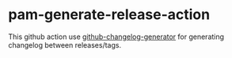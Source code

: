 # pam-generate-release-action
This github action use [github-changelog-generator](https://github.com/github-changelog-generator/github-changelog-generator)
for generating changelog between releases/tags.
